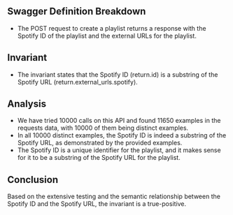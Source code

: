 ## Swagger Definition Breakdown
- The POST request to create a playlist returns a response with the Spotify ID of the playlist and the external URLs for the playlist.

## Invariant
- The invariant states that the Spotify ID (return.id) is a substring of the Spotify URL (return.external_urls.spotify).

## Analysis
- We have tried 10000 calls on this API and found 11650 examples in the requests data, with 10000 of them being distinct examples.
- In all 10000 distinct examples, the Spotify ID is indeed a substring of the Spotify URL, as demonstrated by the provided examples.
- The Spotify ID is a unique identifier for the playlist, and it makes sense for it to be a substring of the Spotify URL for the playlist.

## Conclusion
Based on the extensive testing and the semantic relationship between the Spotify ID and the Spotify URL, the invariant is a true-positive.
